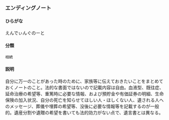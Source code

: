 <div style="display:none;">

## [あ行](securities-terms?id=あ行)

</div>

### エンディングノート

#### ひらがな

えんでぃんぐのーと

#### 分類

`相続`

#### 説明

自分に万一のことがあった時のために、家族等に伝えておきたいことをまとめておくノートのこと。法的な書面ではないので記載内容は自由。血液型、既往症、延命治療の希望等、重篤時に必要な情報、および預貯金や有価証券の明細、生命保険の加入状況、自分の死亡を知らせてほしい人・ほしくない人、遺される人へのメッセージ、葬儀や埋葬の希望等、没後に必要な情報等を記載するのが一般的。遺産分割や遺贈の希望を書いても法的効力がない点で、遺言書とは異なる。

<div style="display:none;">

## [か行](securities-terms?id=か行)
## [さ行](securities-terms?id=さ行)
## [た行](securities-terms?id=た行)
## [な行](securities-terms?id=な行)
## [は行](securities-terms?id=は行)
## [ま行](securities-terms?id=ま行)
## [や行](securities-terms?id=や行)
## [ら行](securities-terms?id=ら行)
## [わ行](securities-terms?id=わ行)
## [英数字・記号](securities-terms?id=英数字・記号)

</div>

